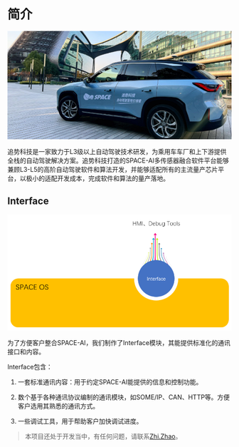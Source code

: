 # 简介

![image-20220318092129868](images/image-20220318092129868.png)

追势科技是一家致力于L3级以上自动驾驶技术研发，为乘用车车厂和上下游提供全栈的自动驾驶解决方案。追势科技打造的SPACE-AI多传感器融合软件平台能够兼顾L3-L5的高阶自动驾驶软件和算法开发，并能够适配所有的主流量产芯片平台，以极小的适配开发成本，完成软件和算法的量产落地。

## Interface

![image-20220318105431558](images/image-20220318105431558.png)

为了方便客户整合SPACE-AI，我们制作了Interface模块，其能提供标准化的通讯接口和内容。

Interface包含：

 1. 一套标准通讯内容：用于约定SPACE-AI能提供的信息和控制功能。

 2. 数个基于各种通讯协议编制的通讯模块，如SOME/IP、CAN、HTTP等。方便客户选用其熟悉的通讯方式。

 3. 一些调试工具，用于帮助客户加快调试进度。

    

> 本项目还处于开发当中，有任何问题，请联系[Zhi.Zhao](zhi.zhao@space.top)。
